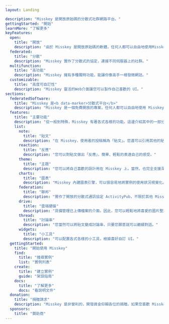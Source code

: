 ```yaml
---
layout: Landing

description: "Misskey 是開放原始碼的分散式社群網路平台。"
gettingStarted: "開始"
learnMore: "了解更多"
keyFeatures:
  open:
    title: "開放"
    description: "由於 Misskey 是開放原始碼的軟體，任何人都可以自由地使用Misskey。"
  federated:
    title: "分散"
    description: "Misskey 實作了分散式的協定，連接不同伺服器上的社群。"
  multifunction:
    title: "高功能"
    description: "Misskey 擁有多種獨特功能，能讓你像高手一樣發微網誌。"
  customizable:
    title: "高度可自訂性"
    description: "Misskey 靈活的Web介面讓您可以製作自己喜歡的 UI。"
sections:
  federatedSoftware:
    title: "Misskey 是<b data-marker>分散式平台</b>"
    description: "Misskey 是一個免費開放的專案，任何人都可以自由地使用 Misskey 建立伺服器（稱為實例），因此網路上已經發布了各種實例。此外，重要的特點是 Misskey 實作了稱為 <b data-marker>ActivityPub</b> 的分散式通訊協定，無論選擇哪一個實例都能和其他實例上的使用者互動。這就是為什麼它被稱為分散式，並且其他與由單一運營者在單一 URL 發布的服務，例如 Twitter，<br>每個實例都有不同的主題、使用者群、語言等，尋找適合自己的實例也是一種樂趣（當然，建立自己的實例也很有趣）。"
  features:
    title: "主要功能"
    description: "從一般到特殊，Misskey 有著各式各樣的功能。這邊介紹其中的一部分。"
    list:
      note:
        title: "貼文"
        description: "在 Misskey，使用者的投稿稱為「貼文」。您還可以引用其他的貼文，附加圖片、影片、音訊或其他任何檔案。"
      reaction:
        title: "反應"
        description: "您可以對貼文做出「反應」，簡單、輕鬆的表達自己的感受。"
      theme:
        title: "主題"
        description: "您可以將自己喜歡的設計用在 Misskey 上。當然，也完全支援深色模式，還可以高度地製作自己的主題。"
      charts:
        title: "圖表"
        description: "Misskey 內建圖表引擎，可以很容易地將實例的使用狀況視覺化。"
      federation:
        title: "聯邦"
        description: "實作了開放的分散式通訊協定 ActivityPub，不限於其他 Misskey 實例，也能和支援 ActivityPub 的其他軟體進行通訊。"
      drive:
        title: "雲端硬碟"
        description: "具備管理已上傳檔案的介面。因此，您可以輕鬆地將喜愛的圖片整理到資料夾中，並再度共享。"
      thread:
        title: "討論串"
        description: "您當然可以將貼文變成討論串，只要您願意就可以繼續對話。"
      widgets:
        title: "小工具"
        description: "可以配置各式各樣的小工具，根據喜好自訂 UI。"
  gettingStarted:
    title: "開始使用 Misskey"
    find:
      title: "搜尋實例"
      list: "實例列表"
    create:
      title: "建立實例"
      guide: "架設指南"
    docs:
      title: "了解更多"
      docs: "看說明文件"
  donation:
    title: "捐贈請求"
    description: "Misskey 是非營利的，開發資金仰賴各位的捐贈。如果您喜歡 Misskey，請支持我們讓開發得以延續。"
  sponsors:
    title: "贊助商"
---
```

